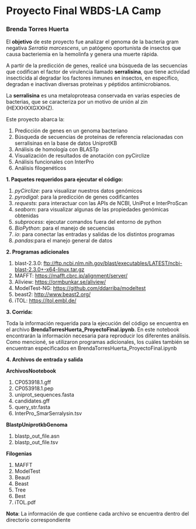 # Proyecto Final WBDS-LA Camp

### **Brenda Torres Huerta**

El **objetivo** de este proyecto fue analizar el genoma de la bacteria gram negativa *Serratia marcescens*, un patógeno oportunista de insectos que causa bacteriemia en la hemolinfa y genera una muerte rápida. 

A partir de la predicción de genes, realicé una búsqueda de las secuencias que codifican el factor de virulencia llamado **serralisina**, que tiene actividad insecticida al degradar los factores inmunes en insectos, en específico, degradan e inactivan diversas proteínas y péptidos antimicrobianos. 

La **serralisina** es una metaloproteasa conservada en varias especies de bacterias, que se caracteriza por un motivo de unión al zin (HEXXHXXGXXHZ).

Este proyecto abarca la:

1) Predicción de genes en un genoma bacteriano
2) Búsqueda de secuencias de proteínas de referencia relacionadas con serralisinas en la base de datos UniprotKB
3) Análisis de homología con BLASTp
4) Visualización de resultados de anotación con pyCirclize
5) Análisis funcionales con InterPro
6) Análisis filogenéticos


**1. Paquetes requeridos para ejecutar el código:**

1) *pyCirclize*: para visualizar nuestros datos genómicos
2) *pyrodigal*: para la predicción de genes codificantes
3) *requests*: para interactuar con las APIs de NCBI, UniProt e InterProScan
4) *seaborn*: para visualizar algunas de las propiedades genómicas obtenidas
5) *subprocess*: ejecutar comandos fuera del entorno de python
6) *BioPython*: para el manejo de secuencias
7) *io*: para conectar las entradas y salidas de los distintos programas
8) *pandas*:para el manejo general de datos

**2. Programas adicionales**

1) blast-2.3.0: ftp://ftp.ncbi.nlm.nih.gov/blast/executables/LATEST/ncbi-blast-2.3.0+-x64-linux.tar.gz
2) MAFFT: https://mafft.cbrc.jp/alignment/server/
3) Aliview: https://ormbunkar.se/aliview/
4) ModelTest-NG: https://github.com/ddarriba/modeltest
5) beast2: http://www.beast2.org/
6) iTOL: https://itol.embl.de/

**3. Corrida:**

Toda la información requerida para la ejecución del código se encuentra en el archivo **BrendaTorresHuerta_ProyectoFinal.ipynb**. En este notebook encontrarán la información necesaria para reproducir los diferentes análisis. Como mencioné, se utilizaron programas adicionales, los cuáles también se encuentran específicados en BrendaTorresHuerta_ProyectoFinal.ipynb

**4. Archivos de entrada y salida**

**ArchivosNootebook**
1) CP053918.1.gff
2) CP053918.1.pep
3) uniprot_sequences.fasta
4) candidates.gff
5) query_str.fasta
6) InterPro_SmarSerralysin.tsv

**BlastpUniprotkbGenoma**
1) blastp_out_file.asn
2) blastp_out_file.tsv

**Filogenias**
1) MAFFT
2) ModelTest
3) Beauti
4) Beast
5) Tree
6) Best
7) iTOL.pdf

**Nota**: La información de que contiene cada archivo se encuentra dentro del directorio correspondiente

